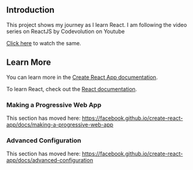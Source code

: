 ## Introduction

This project shows my journey as I learn React.
I am following the video series on ReactJS by Codevolution on Youtube

[Click here](https://www.youtube.com/playlist?list=PLC3y8-rFHvwgg3vaYJgHGnModB54rxOk3) to watch the same.

## Learn More

You can learn more in the [Create React App documentation](https://facebook.github.io/create-react-app/docs/getting-started).

To learn React, check out the [React documentation](https://reactjs.org/).

### Making a Progressive Web App

This section has moved here: https://facebook.github.io/create-react-app/docs/making-a-progressive-web-app

### Advanced Configuration

This section has moved here: https://facebook.github.io/create-react-app/docs/advanced-configuration
